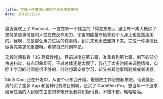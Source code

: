 ```yaml
---
title: 完成一件事情比做得完美更加重要哦
date: 2018/11/26
---
```


最近喜欢上了 Podcast，一直在听一个播主的「得意忘形」。里面有一集大概讲了坚持某些事情是和人性在做反作用力，宇宙的能量守恒拿到个人身上也是蛮适用的。我啊，总是那么用力过猛的做事情，到头来也无法坚持下来。完成一件事情比做得完美更加重要哦，希望自己时刻牢记。

这段时间有看「JS 高级教程」。目前进度在第五章，准备看到第七章，剩下的部分快速扫过，有点印象即可。不过总体还是太慢了，我花了太多时间来调整情绪，实际上学习的时间是很不够的，时时想着安排学习，却又被其他事情耽搁或者诱惑。

Sloth.Cool 正在开发中，从这个小东西开始，慢慢把工作室做起来吧。话说最近真的买了蛮多 App 和各种付费项目的啊，还买了 CodePen Pro，想当年一个追求破解过活的人到现在由衷的尊敬开发者并积极付费，不错不错，哈哈哈哈。
